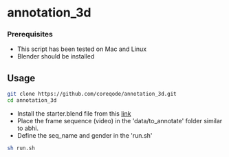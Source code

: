 # annotation_3d

### Prerequisites
- This script has been tested on Mac and Linux
- Blender should be installed 

## Usage

```bash
git clone https://github.com/coreqode/annotation_3d.git
cd annotation_3d
```
- Install the starter.blend file from this [link](https://iiitaphyd-my.sharepoint.com/:u:/g/personal/chandradeep_pokhariya_research_iiit_ac_in/EcPIPlqYX49AnTsULcDiioQBxiVLOAC05yaCrWdgFBOTyw?e=StDTff)
- Place the frame sequence (video) in the 'data/to_annotate' folder similar to abhi.
- Define the seq_name and gender in the 'run.sh'

```bash
sh run.sh
```
